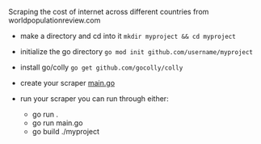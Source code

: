 Scraping the cost of internet across different countries from worldpopulationreview.com

- make a directory and cd into it
`mkdir myproject && cd myproject`

- initialize the go directory
`go mod init github.com/username/myproject`

- install go/colly
`go get github.com/gocolly/colly`

- create your scraper
[main.go](/main.go)

- run your scraper
you can run through either:
    - go run .
    - go run main.go
    - go build ./myproject